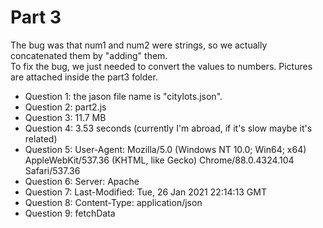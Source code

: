 # Part 3
The bug was that num1 and num2 were strings, so we actually concatenated them by "adding" them. <br>
To fix the bug, we just needed to convert the values to numbers. Pictures are attached inside the part3 folder.

- Question 1: the jason file name is "citylots.json".
- Question 2: part2.js
- Question 3: 11.7 MB
- Question 4: 3.53 seconds (currently I'm abroad, if it's slow maybe it's related)
- Question 5: User-Agent: Mozilla/5.0 (Windows NT 10.0; Win64; x64) AppleWebKit/537.36 (KHTML, like Gecko) Chrome/88.0.4324.104 Safari/537.36
- Question 6: Server: Apache
- Question 7: Last-Modified: Tue, 26 Jan 2021 22:14:13 GMT
- Question 8: Content-Type: application/json
- Question 9: fetchData